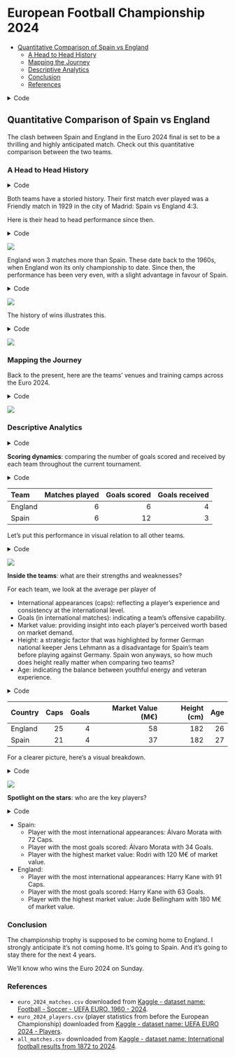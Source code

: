 # European Football Championship 2024

- [Quantitative Comparison of Spain vs
  England](#quantitative-comparison-of-spain-vs-england)
  - [A Head to Head History](#a-head-to-head-history)
  - [Mapping the Journey](#mapping-the-journey)
  - [Descriptive Analytics](#descriptive-analytics)
  - [Conclusion](#conclusion)
  - [References](#references)

<details>
<summary>Code</summary>

``` r
# Parameters are set in yaml header and retrieved here
my_teams <- 
  tibble(
    code = c(params$code_a, params$code_b),
    fullname = c(params$fullname_a, params$fullname_b))

# # Same as
# my_teams <-
#   tibble(
#     code = c("ESP", "ENG"),
#     fullname = c("Spain", "England"))
```

</details>

## Quantitative Comparison of Spain vs England

The clash between Spain and England in the Euro 2024 final is set to be
a thrilling and highly anticipated match. Check out this quantitative
comparison between the two teams.

### A Head to Head History

<details>
<summary>Code</summary>

``` r
matches_pivoted <- all_matches %>%
  rowid_to_column("id_match") %>%
  pivot_longer(cols = c(-id_match, -date, -tournament, -city, -country, -neutral),
               names_to = c("Location", ".value"),
               names_pattern = "(home|away)_(.*)")

matches_pivoted_joined <- matches_pivoted %>%
  left_join(select(matches_pivoted, id_match, team, score),
            join_by(id_match),
            suffix = c("", "_against"),
            # set relationship to silence the warning
            relationship = "many-to-many") %>%
  filter(team != team_against)

matches_head_to_head <- matches_pivoted_joined %>%
  filter(team == my_teams[[1, 2]],
         team_against == my_teams[[2, 2]],
         # Filter only for past matches
         as_date(date) < today()) %>%
  mutate(winner= case_when(score > score_against ~ my_teams[[1, 2]],
                            score < score_against ~ my_teams[[2, 2]],
                            score == score_against ~ "Draw"))

first_match <- matches_head_to_head %>% 
  filter(date == min(date))
```

</details>

Both teams have a storied history. Their first match ever played was a
Friendly match in 1929 in the city of Madrid: Spain vs England 4:3.

Here is their head to head performance since then.

<details>
<summary>Code</summary>

``` r
# Compute score to introduce in chart subtitle
score_head_to_head <- matches_head_to_head %>% 
  group_by(team, team_against) %>% 
  summarize(score_sum = sum(score),
            score_against_sum = sum(score_against)) %>% 
  ungroup()

decades <- seq(min(year(matches_head_to_head$date)) %/% 10 * 10, 2020, 10)

plot_data <- matches_head_to_head %>%
  group_by(decade = year(date) %/% 10 * 10, winner) %>%
  count() %>% 
  ungroup() %>% 
  # Introduce n=0 for all decades present in the data (where matches were played)
  complete(decade, winner, fill = list(n = 0)) %>% 
  # Make sure to introduce also decades where no matches where played
  mutate(decade = factor(decade, levels = decades)) %>% 
  complete(decade)

# Pie chart
pie_chart_data <- plot_data %>%
  filter(!is.na(winner)) %>% 
  group_by(winner) %>% 
  summarise(n = sum(n))

# Compute the position of labels for pie chart
pie_chart_data_y_pos <- pie_chart_data %>% 
  arrange(desc(winner)) %>%
  mutate(prop = n / sum(pie_chart_data$n) * 100) %>%
  mutate(ypos = cumsum(prop) - 0.5 * prop)

color_values <- c("darkorange", "darkgrey", "azure2")
names(color_values) <- c(my_teams[[1, 2]], "Draw", my_teams[[2, 2]])

pie_chart_data_y_pos %>%
  ggplot(aes(x = "", y = prop , fill = winner)) +
  geom_bar(stat = "identity", width = 1) +
  coord_polar("y") +
  theme_void() + 
  theme(legend.position = "none") +
  geom_text(aes(y = ypos, label = if_else(winner != "Draw", paste0(winner, "\n", n, "\n", "Wins"), paste0(n, "\n", winner, "s")))) +
  labs(title = paste0(score_head_to_head[[1,1]], " vs ",
                      score_head_to_head[[1,2]]),
       subtitle = paste0("Goals\n",
                         score_head_to_head[[1,3]], " : ",
                         score_head_to_head[[1,4]])) +
  theme(plot.title = element_text(hjust = 0.5),
        plot.subtitle = element_text(hjust = 0.5)) +
  scale_fill_manual(values = color_values)
```

</details>

![](Spain_vs_England_files/figure-commonmark/plot_data%20and%20pie%20chart-1.png)

England won 3 matches more than Spain. These date back to the 1960s,
when England won its only championship to date. Since then, the
performance has been very even, with a slight advantage in favour of
Spain.

<details>
<summary>Code</summary>

``` r
plot_data_no_matches <- plot_data %>% 
  filter(is.na(winner)) %>% 
  mutate(text = "No matches played in this decade")

plot_data %>% 
  filter(n != 0) %>% 
  mutate(winner = fct_relevel(winner, c(my_teams[[1, 2]], "Draw", my_teams[[2, 2]]))) %>% 
  ggplot(aes(x = paste0(decade, "s"), y = n, fill = winner)) +
  geom_col(position = "fill") +
  geom_text(aes(label = paste0(winner, "\n", n)),
            position = position_fill(vjust = 0.5),
            size = 3.5) +
  geom_text(data = plot_data_no_matches, aes(x = paste0(decade, "s"), y = 0.5, label = text)) +
  labs(x = "",
       y = "",
       title = "Head to Head Results per Decade") +
  theme_minimal() +
  theme(legend.position = "none",
        plot.title = element_text(hjust = 0.5),
        plot.subtitle = element_text(hjust = 0.5),
        axis.text.x = element_blank(),
        axis.ticks.x = element_blank()) +
  coord_flip() +
  scale_fill_manual(values = color_values)
```

</details>

![](Spain_vs_England_files/figure-commonmark/bar%20chart-1.png)

The history of wins illustrates this.

<details>
<summary>Code</summary>

``` r
# Change "azure2"-color value of line chart for better visibility
line_color_values <- c("darkorange", "darkgrey", "cadetblue")
names(line_color_values) <- c(my_teams[[1, 2]], "Draw", my_teams[[2, 2]])

plot_data %>%
  filter(winner != "Draw") %>% 
  ggplot(aes(x = paste0(decade, "s"),
             # Offset lines to avoid overlapping
             y = if_else(winner == my_teams[[1, 2]], n + 0.01, n - 0.01),
             color = winner,
             group = winner)) +
  geom_line(position = , linewidth = 1) +
  geom_point() +
  geom_text_repel(aes(label = n,
                # Offset text team 1 above and team 2 below line
                vjust = if_else(winner == my_teams[[1, 2]], -1, 1.75)),
                size = 5,
                # To suppress the line joining label to point
                segment.color = NA,
                show.legend = FALSE) +
  labs(x = "Decade",
       y = "Number of Wins",
       color = "",
       title = "A History of Wins Against Each Other") +
  scale_y_continuous(limits = c(-0.5, max(plot_data$n, na.rm = T) + 2)) +
  theme_minimal() +
  theme(plot.title = element_text(hjust = 0.5),
        plot.subtitle = element_text(hjust = 0.5),
        axis.text.y = element_blank(),
        axis.ticks.y = element_blank()) +
  scale_color_manual(values = line_color_values)
```

</details>

![](Spain_vs_England_files/figure-commonmark/line%20chart-1.png)

### Mapping the Journey

Back to the present, here are the teams’ venues and training camps
across the Euro 2024.

<details>
<summary>Code</summary>

``` r
# Write function for plotting
plot_team_journey <- function(team, show_legend = TRUE) {
  match_data <- euro_2024_matches %>% 
    filter(home_team_code == team | away_team_code == team) %>% 
    # since we use geom_text_repel() a city would be plotted twice in different positions
    distinct(stadium_city, .keep_all = TRUE)
  
  basecamp_data <- filter(basecamps, team_code == team)
  
  ggplot() +
    # Plot German map with map package data
    geom_polygon(data = germany,
                 aes(x = long, y = lat, group = group),
                 colour = "grey10", fill = "#fff7bc") +
    geom_point(data = match_data,
               aes(x = stadium_longitude, y = stadium_latitude, color = "Venues")) +
    geom_point(data = basecamp_data,
               aes(x = long, y = lat, color = "Basecamp"), shape = 15) +
    geom_text_repel(data = basecamp_data,
              aes(label = basecamp, x = long, y = lat, color = "Basecamp"),
              show.legend = FALSE) +
    geom_text_repel(data = match_data,
              aes(label = stadium_city, x = stadium_longitude, y = stadium_latitude, color = "Venues"),
              show.legend = FALSE) +
    scale_color_manual(name = "",
                       values = c("Venues" = "black", "Basecamp" = "blue")) +
    theme_void() +
    # Use paste() function to enquote team variable
    ggtitle(paste0(team)) +
    theme(plot.title = element_text(hjust = 0.5),
          legend.position = "top")
}

# Show both plots in the same pane
grid.arrange(plot_team_journey(my_teams$code[1]),
             plot_team_journey(my_teams$code[2]),
             ncol = 2)
```

</details>

![](Spain_vs_England_files/figure-commonmark/maps-1.png)

### Descriptive Analytics

<details>
<summary>Code</summary>

``` r
euro_2024_matches_pivoted <- euro_2024_matches %>%
  filter(date < params$match_day) %>% 
  select(id_match, starts_with("home"), starts_with("away")) %>% 
  pivot_longer(
    # pivot all columns except id_match
    cols = -id_match,
    # split into multiple columns 
    names_to = c("Location", # receives the values "home" or "away"
                 ".value"), # the remaining part of the column names should become the names of the new columns
    names_pattern = "(home|away)_(.*)") # how to split into multiple columns (".*" matches the ".value" from before)

euro_2024_matches_pivoted_joined <- euro_2024_matches_pivoted %>% 
  left_join(euro_2024_matches_pivoted,
            join_by(id_match),
            suffix = c("", "_against"),
            # set relationship to silence the warning
            relationship = "many-to-many") %>%
  filter(team != team_against)
```

</details>

**Scoring dynamics**: comparing the number of goals scored and received
by each team throughout the current tournament.

<details>
<summary>Code</summary>

``` r
euro_2024_matches_pivoted_joined_goal_summary <- euro_2024_matches_pivoted_joined %>% 
  filter(!is.na(score)) %>% 
  group_by(Team = team) %>% # group_by() and rename
  summarise(
    `Matches played` = n(),
    `Goals scored` = sum(score),
    `Goals received` = sum(score_against),
    `Goals scored per match` = mean(score),
    `Goals received per match` = mean(score_against))

euro_2024_matches_pivoted_joined_goal_summary %>% 
  select(1:4) %>% 
  filter(Team %in% c(my_teams$fullname)) %>% 
  kable()
```

</details>

| Team    | Matches played | Goals scored | Goals received |
|:--------|---------------:|-------------:|---------------:|
| England |              6 |            6 |              4 |
| Spain   |              6 |           12 |              3 |

Let’s put this performance in visual relation to all other teams.

<details>
<summary>Code</summary>

``` r
euro_2024_matches_pivoted_joined_goal_summary %>% 
  ggplot(aes(x = `Goals scored per match`,
             y = `Goals received per match`)) +
  geom_point(aes(colour = Team %in% c(my_teams$fullname),
                 size = Team %in% c(my_teams$fullname))) +
  geom_text_repel(aes(label = Team,
                      colour = Team %in% c(my_teams$fullname)),
                  nudge_y = .05) +
  scale_size_manual(values = c(2, 3)) +
  scale_color_manual(values = c("black", "red")) +
  theme(legend.position = "none")
```

</details>

![](Spain_vs_England_files/figure-commonmark/chart%20average%20goals-1.png)

**Inside the teams**: what are their strengths and weaknesses?

For each team, we look at the average per player of

- International appearances (caps): reflecting a player’s experience and
  consistency at the international level.
- Goals (in international matches): indicating a team’s offensive
  capability.
- Market value: providing insight into each player’s perceived worth
  based on market demand.
- Height: a strategic factor that was highlighted by former German
  national keeper Jens Lehmann as a disadvantage for Spain’s team before
  playing against Germany. Spain won anyways, so how much does height
  really matter when comparing two teams?
- Age: indicating the balance between youthful energy and veteran
  experience.

<details>
<summary>Code</summary>

``` r
euro_2024_players_summary <- euro_2024_players %>% 
  group_by(Country) %>% 
  summarise(avg_caps = round(mean(Caps)),
            avg_goals = round(mean(Goals)),
            avg_value = round(mean(MarketValue)),
            avg_height = round(mean(Height)),
            avg_age = round(mean(Age)))

euro_2024_players_summary %>% 
  filter(Country %in% my_teams$fullname) %>% 
  transmute(
    Country,
    `Caps` = avg_caps,
    `Goals` = avg_goals,
    `Market Value (M€)` = round((avg_value / 1000000)),
    `Height (cm)` = avg_height,
    `Age` = avg_age) %>% 
  kable()
```

</details>

| Country | Caps | Goals | Market Value (M€) | Height (cm) | Age |
|:--------|-----:|------:|------------------:|------------:|----:|
| England |   25 |     4 |                58 |         182 |  26 |
| Spain   |   21 |     4 |                37 |         182 |  27 |

For a clearer picture, here’s a visual breakdown.

<details>
<summary>Code</summary>

``` r
# Write function to bind_rows regardless of column names
# Thanks to https://exploratory.io/note/kanaugust/How-to-Force-Merging-Rows-Ignoring-Columns-Names-xpI8bqI4Tm
force_bind <- function(tbl1, tbl2) {
  colnames(tbl2) = colnames(tbl1)
  bind_rows(tbl1, tbl2)
}

euro_2024_players_summary_filtered <- euro_2024_players_summary %>% 
  filter(Country %in% my_teams$fullname)

radarchart_data <- euro_2024_players_summary_filtered %>% 
  force_bind(
    euro_2024_players_summary %>% 
      summarise("0_max", # For sorting later
                max(avg_caps),
                max(avg_goals),
                max(avg_value),
                max(avg_height),
                max(avg_age))) %>% 
  force_bind(
    euro_2024_players_summary %>% 
      summarise("1_min", # For sorting later
                min(avg_caps),
                min(avg_goals),
                min(avg_value),
                min(avg_height),
                min(avg_age))) %>% 
  # arrange() to get maximum values as row 1 and minimum values as row 2
  arrange(Country) %>%
  select(-Country)

# Set the plot dimensions (width, height)
par(pin = c(5, 5))

colours <- c("blue", "red")

radarchart_data %>% 
  radarchart(
    # custom polygon
    pcol = colours,
    pfcol = adjustcolor(colours, alpha.f = 0.3),
    plwd = 2,
    plty = 1,
    vlabels=c("Caps", "Goals", 
              "Market Value", "Height", "Age"),
    # custom the grid
    cglcol = "#000000",
    cglty = 1,
    axislabcol = "#000000",
    cglwd = 1
    )

mtext(paste0(my_teams$fullname, collapse = " vs "), side = 3, line = 0.5, cex = 2, at = 0, font = 1,
      col = "#000000")

legend("topright",
       bty = "n", # to avoid a box around the plot
       legend = euro_2024_players_summary_filtered$Country, # get values like this to make sure the order corresponds to color values
       col = colours,
       lty = 1,
       lwd = 5)
```

</details>

![](Spain_vs_England_files/figure-commonmark/radarchart%20strength%20and%20weaknesses-1.png)

**Spotlight on the stars**: who are the key players?

<details>
<summary>Code</summary>

``` r
euro_2024_players_max_goals <- euro_2024_players %>%
  group_by(Country) %>% 
  filter(Goals == max(Goals)) %>% 
  ungroup()

euro_2024_players_max_caps <- euro_2024_players %>%
  group_by(Country) %>% 
  filter(Caps == max(Caps)) %>% 
  ungroup()

euro_2024_players_max_value <- euro_2024_players %>%
  group_by(Country) %>% 
  filter(MarketValue == max(MarketValue)) %>% 
  ungroup()

caps_fct <- function(team) {
  euro_2024_players_max_caps %>%
    filter(Country %in% team) %>%
    glue_data("{Name} with {Caps} Caps")
}

goals_fct <- function(team) {
  euro_2024_players_max_goals %>%
    filter(Country %in% team) %>%
    glue_data("{Name} with {Goals} Goals")
}

value_fct <- function(team) {
  euro_2024_players_max_value %>%
    filter(Country %in% team) %>%
    mutate(MarketValue = MarketValue / 1000000) %>% 
    glue_data("{Name} with {MarketValue} M€ of market value")
}
```

</details>

- Spain:
  - Player with the most international appearances: Álvaro Morata with
    72 Caps.
  - Player with the most goals scored: Álvaro Morata with 34 Goals.
  - Player with the highest market value: Rodri with 120 M€ of market
    value.
- England:
  - Player with the most international appearances: Harry Kane with 91
    Caps.
  - Player with the most goals scored: Harry Kane with 63 Goals.
  - Player with the highest market value: Jude Bellingham with 180 M€ of
    market value.

### Conclusion

The championship trophy is supposed to be coming home to England. I
strongly anticipate it’s not coming home. It’s going to Spain. And it’s
going to stay there for the next 4 years.

We’ll know who wins the Euro 2024 on Sunday.

### References

- `euro_2024_matches.csv` downloaded from <a
  href="https://www.kaggle.com/datasets/piterfm/football-soccer-uefa-euro-1960-2024"
  target="_blank">Kaggle - dataset name: Football - Soccer - UEFA EURO,
  1960 - 2024</a>.
- `euro_2024_players.csv` (player statistics from before the European
  Championship) downloaded from <a
  href="https://www.kaggle.com/datasets/damirdizdarevic/uefa-euro-2024-players"
  target="_blank">Kaggle - dataset name: UEFA EURO 2024 - Players</a>.
- `all_matches.csv` downloaded from <a
  href="https://www.kaggle.com/datasets/martj42/international-football-results-from-1872-to-2017"
  target="_blank">Kaggle - dataset name: International football results
  from 1872 to 2024</a>.
